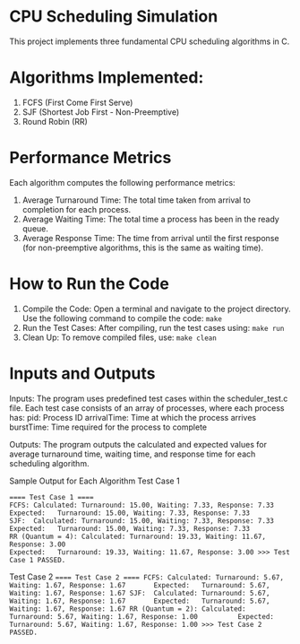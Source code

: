 # CPU Scheduling Simulation
This project implements three fundamental CPU scheduling algorithms in C.

# Algorithms Implemented:
1. FCFS (First Come First Serve)
2. SJF (Shortest Job First - Non-Preemptive)
3.  Round Robin (RR)
# Performance Metrics
Each algorithm computes the following performance metrics:
1. Average Turnaround Time: The total time taken from arrival to completion for each process.
2. Average Waiting Time: The total time a process has been in the ready queue.
3. Average Response Time: The time from arrival until the first response (for non-preemptive algorithms, this is the same as waiting time).
# How to Run the Code 
1. Compile the Code: Open a terminal and navigate to the project directory.
Use the following command to compile the code:
```make ```
2. Run the Test Cases: After compiling, run the test cases using:
```make run ```
3. Clean Up: To remove compiled files, use:
```make clean ```
# Inputs and Outputs 
Inputs: The program uses predefined test cases within the scheduler_test.c file. Each test case consists of an array of processes, where each process has:
pid: Process ID 
arrivalTime: Time at which the process arrives 
burstTime: Time required for the process to complete  

Outputs: The program outputs the calculated and expected values for average turnaround time, waiting time, and response time for each scheduling algorithm.

Sample Output for Each Algorithm 
Test Case 1 
``` 
==== Test Case 1 ====
FCFS: Calculated: Turnaround: 15.00, Waiting: 7.33, Response: 7.33
Expected:   Turnaround: 15.00, Waiting: 7.33, Response: 7.33
SJF:  Calculated: Turnaround: 15.00, Waiting: 7.33, Response: 7.33
Expected:   Turnaround: 15.00, Waiting: 7.33, Response: 7.33
RR (Quantum = 4): Calculated: Turnaround: 19.33, Waiting: 11.67, Response: 3.00
Expected:   Turnaround: 19.33, Waiting: 11.67, Response: 3.00 >>> Test Case 1 PASSED.
```  
Test Case 2 
``` ==== Test Case 2 ==== FCFS: Calculated: Turnaround: 5.67, Waiting: 1.67, Response: 1.67       Expected:   Turnaround: 5.67, Waiting: 1.67, Response: 1.67 SJF:  Calculated: Turnaround: 5.67, Waiting: 1.67, Response: 1.67       Expected:   Turnaround: 5.67, Waiting: 1.67, Response: 1.67 RR (Quantum = 2): Calculated: Turnaround: 5.67, Waiting: 1.67, Response: 1.00          Expected:   Turnaround: 5.67, Waiting: 1.67, Response: 1.00 >>> Test Case 2 PASSED. ```
